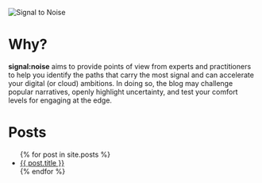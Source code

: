 ![Signal to Noise](/PartnerCrucible/Library/signaltonoise-title.png)



# Why?

**signal:noise** aims to provide points of view from experts and practitioners to help you identify the paths that carry the most signal and can accelerate your digital (or cloud) ambitions. In doing so, the blog may challenge popular narratives, openly highlight uncertainty, and test your comfort levels for engaging at the edge.

# Posts
<ul>
  {% for post in site.posts %}
    <li>
      <a href="/PartnerCrucible{{ post.url }}">{{ post.title }}</a>
    </li>
  {% endfor %}
</ul>
